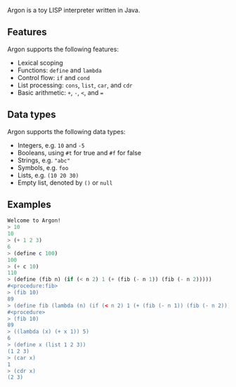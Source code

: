 Argon is a toy LISP interpreter written in Java.

## Features

Argon supports the following features:
- Lexical scoping
- Functions: `define` and `lambda`
- Control flow: `if` and `cond`
- List processing: `cons`, `list`, `car`, and `cdr`
- Basic arithmetic: `+`, `-`, `<`, and `=`

## Data types

Argon supports the following data types:
- Integers, e.g. `10` and `-5`
- Booleans, using `#t` for true and `#f` for false
- Strings, e.g. `"abc"`
- Symbols, e.g. `foo`
- Lists, e.g. `(10 20 30)`
- Empty list, denoted by `()` or `null`

## Examples

```scheme
Welcome to Argon!
> 10
10
> (+ 1 2 3)
6
> (define c 100)
100
> (+ c 10)
110
> (define (fib n) (if (< n 2) 1 (+ (fib (- n 1)) (fib (- n 2)))))
#<procedure:fib>
> (fib 10)
89
> (define fib (lambda (n) (if (< n 2) 1 (+ (fib (- n 1)) (fib (- n 2))))))
#<procedure>
> (fib 10)
89
> ((lambda (x) (+ x 1)) 5)
6
> (define x (list 1 2 3))
(1 2 3)
> (car x)
1
> (cdr x)
(2 3)
```
